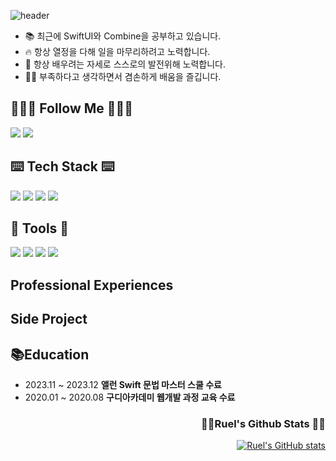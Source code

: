 


![header](https://capsule-render.vercel.app/api?type=Venom&color=gradient&text=🙋🏻‍♂️%20I'm%20iOS%20Dev%20Ruel%20📱&height=300&fontColor=eeeeee&fontSize=60&animation=blink)

- 📚 최근에 SwiftUI와 Combine을 공부하고 있습니다.
- 🔥 항상 열정을 다해 일을 마무리하려고 노력합니다.
- 👊 항상 배우려는 자세로 스스로의 발전위해 노력합니다.
- 💪🏻 부족하다고 생각하면서 겸손하게 배움을 즐깁니다.


  
## 🙇🏻‍♂️ Follow Me 🙇🏻‍♂️
<p align="left ">
  <a href="https://important-card-5e8.notion.site/Study-Library-01ce6a455fdc4723a0b2745896124a07?pvs=4"><img src="https://img.shields.io/badge/Notion-ffffff?style=flat-square&logo=notion&logoColor=black"/></a>
<!-- <a href="https://www.instagram.com/wusupchung/"><img src="https://img.shields.io/badge/Instagram-E4405F?style=flat-square&logo=Instagram&logoColor=white&link=https://www.instagram.com/wusupchung/"/></a> -->  
  <a href="mailto:c0407h@gmail.com"><img src="https://img.shields.io/badge/Gmail-d14836?style=flat-square&logo=Gmail&logoColor=white&link=c0407h@gmail.com"/></a>
</p>

## ⌨️ Tech Stack ⌨️

<p align="left">
<img src="https://img.shields.io/badge/iOS(UIKit)-181717?style=flat-square&logo=Apple&logoColor=Black"/> 
<img src="https://img.shields.io/badge/Swift-F05138?style=flat-square&logo=Swift&logoColor=white"/> 
<img src="https://img.shields.io/badge/SwiftUI-F05138?style=flat-square&logo=Swift&logoColor=white"/> 
<img src="https://img.shields.io/badge/RxSwift-b7178c?style=flat-square&logo=ReactiveX&logoColor=white"/> 
<!--<img src="https://img.shields.io/badge/Combine-F05138?style=flat-square&logo=Swift&logoColor=white"/>-->
</p>

## 🔨 Tools 🔨 
<p align="left">
<img src="https://img.shields.io/badge/Xcode-147EFB?style=flat-square&logo=Xcode&logoColor=white"/>
<img src="https://img.shields.io/badge/GitHub-181717?style=flat-square&logo=GitHub&logoColor=white"/>
<img src="https://img.shields.io/badge/Firebase-FFCA28?style=flat-square&logo=firebase&logoColor=black"/>
<img src="https://img.shields.io/badge/Visual Studio Code-007ACC?style=flat-square&logo=Visual Studio Code&logoColor=white"/>
</p>

## Professional Experiences

## Side Project


## 📚Education
- 2023.11 ~ 2023.12 <b>앨런 Swift 문법 마스터 스쿨 수료</b>
- 2020.01 ~ 2020.08 <b>구디아카데미 웹개발 과정 교육 수료</b>




<h3 align="right">👩‍💻Ruel's Github Stats 👩‍💻</h3>
<div align="right">

[![Ruel's GitHub stats](https://github-readme-stats.vercel.app/api?username=ios-Ruel&hide_title=true&show_icons=true&include_all_commits=true&disable_animations=true&theme=dark)](https://github.com/anuraghazra/github-readme-stats)

</div>


<!--
**iOS-Ruel/iOS-Ruel** is a ✨ _special_ ✨ repository because its `README.md` (this file) appears on your GitHub profile.

Here are some ideas to get you started:

- 🔭 I’m currently working on ...
- 🌱 I’m currently learning ...
- 👯 I’m looking to collaborate on ...
- 🤔 I’m looking for help with ...
- 💬 Ask me about ...
- 📫 How to reach me: ...
- 😄 Pronouns: ...
- ⚡ Fun fact: ...
-->
